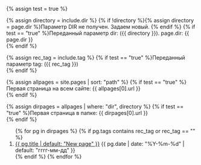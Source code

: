 {% assign test = true %}

{% assign directory = include.dir %}
{% if !directory %}{% assign directory = page.dir %}Параметр DIR не получен. Задаем новый. {% endif %}
{% if test == "true" %}Переданный параметр dir: ({{ directory }}). page.dir: {{ page.dir }}<br>{% endif %}

{% assign rec_tag = include.tag %}
{% if test == "true" %}Переданный параметр tag: ({{ rec_tag }})<br>{% endif %}

{% assign allpages = site.pages | sort: "path" %}
{% if test == "true" %}Первая страница на всем сайте: {{ allpages[0].url }}<br>{% endif %}

{% assign dirpages = allpages | where: "dir",  directory %}
{% if test == "true" %}Первая страница  в папке: {{ dirpages[0].url }}<br>{% endif %}

<ol reversed id="navigation">
{% for pg in dirpages %}
{% if pg.tags contains rec_tag or rec_tag == "" %}
<li><a href="{{ pg.url | prepend: site.baseurl }}">{{ pg.title | default: "New page" }}</a> 
<time class="shaded">{{ pg.date | date: "%Y-%m-%d" | default: "гггг-мм-дд" }}</time></li>
{% endif %}
{% endfor %}
</ol>
